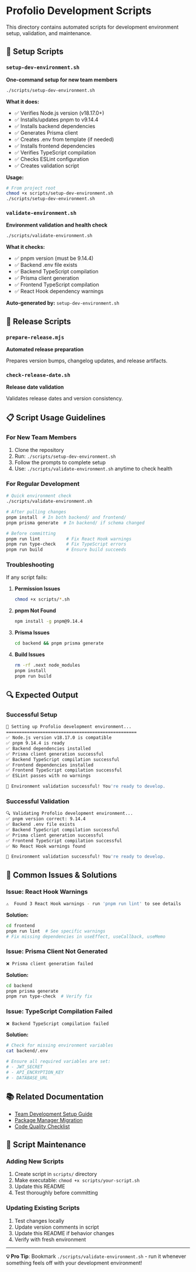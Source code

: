 # Profolio Development Scripts

This directory contains automated scripts for development environment setup, validation, and maintenance.

## 🚀 **Setup Scripts**

### `setup-dev-environment.sh`

**One-command setup for new team members**

```bash
./scripts/setup-dev-environment.sh
```

**What it does:**

- ✅ Verifies Node.js version (v18.17.0+)
- ✅ Installs/updates pnpm to v9.14.4
- ✅ Installs backend dependencies
- ✅ Generates Prisma client
- ✅ Creates .env from template (if needed)
- ✅ Installs frontend dependencies
- ✅ Verifies TypeScript compilation
- ✅ Checks ESLint configuration
- ✅ Creates validation script

**Usage:**

```bash
# From project root
chmod +x scripts/setup-dev-environment.sh
./scripts/setup-dev-environment.sh
```

### `validate-environment.sh`

**Environment validation and health check**

```bash
./scripts/validate-environment.sh
```

**What it checks:**

- ✅ pnpm version (must be 9.14.4)
- ✅ Backend .env file exists
- ✅ Backend TypeScript compilation
- ✅ Prisma client generation
- ✅ Frontend TypeScript compilation
- ✅ React Hook dependency warnings

**Auto-generated by:** `setup-dev-environment.sh`

## 🔧 **Release Scripts**

### `prepare-release.mjs`

**Automated release preparation**

Prepares version bumps, changelog updates, and release artifacts.

### `check-release-date.sh`

**Release date validation**

Validates release dates and version consistency.

## 📋 **Script Usage Guidelines**

### **For New Team Members**

1. Clone the repository
2. Run: `./scripts/setup-dev-environment.sh`
3. Follow the prompts to complete setup
4. Use: `./scripts/validate-environment.sh` anytime to check health

### **For Regular Development**

```bash
# Quick environment check
./scripts/validate-environment.sh

# After pulling changes
pnpm install  # In both backend/ and frontend/
pnpm prisma generate  # In backend/ if schema changed

# Before committing
pnpm run lint          # Fix React Hook warnings
pnpm run type-check    # Fix TypeScript errors
pnpm run build         # Ensure build succeeds
```

### **Troubleshooting**

If any script fails:

1. **Permission Issues**

   ```bash
   chmod +x scripts/*.sh
   ```

2. **pnpm Not Found**

   ```bash
   npm install -g pnpm@9.14.4
   ```

3. **Prisma Issues**

   ```bash
   cd backend && pnpm prisma generate
   ```

4. **Build Issues**
   ```bash
   rm -rf .next node_modules
   pnpm install
   pnpm run build
   ```

## 🔍 **Expected Output**

### **Successful Setup**

```bash
🚀 Setting up Profolio development environment...
==================================================
✅ Node.js version v18.17.0 is compatible
✅ pnpm 9.14.4 is ready
✅ Backend dependencies installed
✅ Prisma client generation successful
✅ Backend TypeScript compilation successful
✅ Frontend dependencies installed
✅ Frontend TypeScript compilation successful
✅ ESLint passes with no warnings

🎉 Environment validation successful! You're ready to develop.
```

### **Successful Validation**

```bash
🔍 Validating Profolio development environment...
✅ pnpm version correct: 9.14.4
✅ Backend .env file exists
✅ Backend TypeScript compilation successful
✅ Prisma client generation successful
✅ Frontend TypeScript compilation successful
✅ No React Hook warnings found

🎉 Environment validation successful! You're ready to develop.
```

## 🚨 **Common Issues & Solutions**

### **Issue: React Hook Warnings**

```bash
⚠️  Found 3 React Hook warnings - run 'pnpm run lint' to see details
```

**Solution:**

```bash
cd frontend
pnpm run lint  # See specific warnings
# Fix missing dependencies in useEffect, useCallback, useMemo
```

### **Issue: Prisma Client Not Generated**

```bash
❌ Prisma client generation failed
```

**Solution:**

```bash
cd backend
pnpm prisma generate
pnpm run type-check  # Verify fix
```

### **Issue: TypeScript Compilation Failed**

```bash
❌ Backend TypeScript compilation failed
```

**Solution:**

```bash
# Check for missing environment variables
cat backend/.env

# Ensure all required variables are set:
# - JWT_SECRET
# - API_ENCRYPTION_KEY
# - DATABASE_URL
```

## 📚 **Related Documentation**

- [Team Development Setup Guide](../docs/development/TEAM_DEVELOPMENT_SETUP.md)
- [Package Manager Migration](../docs/development/PACKAGE_MANAGER_MIGRATION.md)
- [Code Quality Checklist](../docs/processes/CODE_QUALITY_CHECKLIST.md)

## 🔄 **Script Maintenance**

### **Adding New Scripts**

1. Create script in `scripts/` directory
2. Make executable: `chmod +x scripts/your-script.sh`
3. Update this README
4. Test thoroughly before committing

### **Updating Existing Scripts**

1. Test changes locally
2. Update version comments in script
3. Update this README if behavior changes
4. Verify with fresh environment

---

**💡 Pro Tip**: Bookmark `./scripts/validate-environment.sh` - run it whenever something feels off with your development environment!
